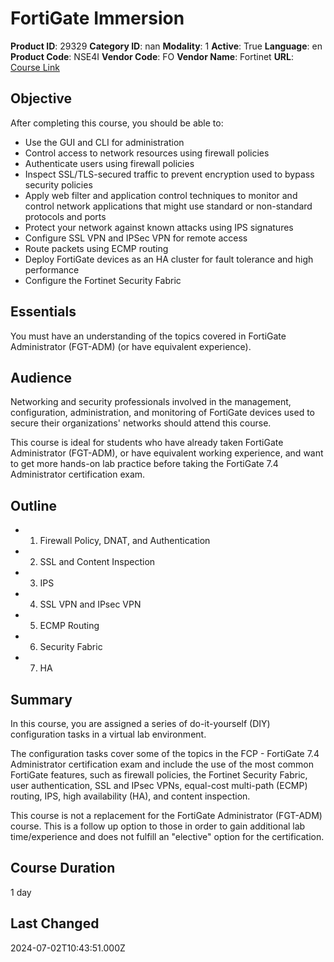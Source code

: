 # FortiGate Immersion

**Product ID**: 29329
**Category ID**: nan
**Modality**: 1
**Active**: True
**Language**: en
**Product Code**: NSE4I
**Vendor Code**: FO
**Vendor Name**: Fortinet
**URL**: [Course Link](https://www.fastlaneus.com/course/fortinet-nse4i)

## Objective
After completing this course, you should be able to:



- Use the GUI and CLI for administration
- Control access to network resources using firewall policies
- Authenticate users using firewall policies
- Inspect SSL/TLS-secured traffic to prevent encryption used to bypass security policies
- Apply web filter and application control techniques to monitor and control network applications that might use standard or non-standard protocols and ports
- Protect your network against known attacks using IPS signatures
- Configure SSL VPN and IPSec VPN for remote access
- Route packets using ECMP routing
- Deploy FortiGate devices as an HA cluster for fault tolerance and high performance
- Configure the Fortinet Security Fabric

## Essentials
You must have an understanding of the topics covered in FortiGate Administrator (FGT-ADM) (or have equivalent experience).

## Audience
Networking and security professionals involved in the management, configuration, administration, and monitoring of FortiGate devices used to secure their organizations' networks should attend this course.

This course is ideal for students who have already taken FortiGate Administrator (FGT-ADM), or have equivalent working experience, and want to get more hands-on lab practice before taking the FortiGate 7.4 Administrator certification exam.

## Outline
- 1. Firewall Policy, DNAT, and Authentication
- 2. SSL and Content Inspection
- 3. IPS
- 4. SSL VPN and IPsec VPN
- 5. ECMP Routing
- 6. Security Fabric
- 7. HA

## Summary
In this course, you are assigned a series of do-it-yourself (DIY) configuration tasks in a virtual lab environment.

The configuration tasks cover some of the topics in the FCP - FortiGate 7.4 Administrator certification exam and include the use of the most common FortiGate features, such as firewall policies, the Fortinet Security Fabric, user authentication, SSL and IPsec VPNs, equal-cost multi-path (ECMP) routing, IPS, high availability (HA), and content inspection.

This course is not a replacement for the FortiGate Administrator (FGT-ADM) course. This is a follow up option to those in order to gain additional lab time/experience and does not fulfill an "elective" option for the certification.

## Course Duration
1 day

## Last Changed
2024-07-02T10:43:51.000Z
